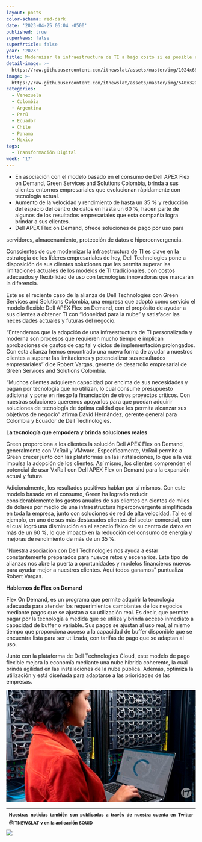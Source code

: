 ```yaml
---
layout: posts
color-schema: red-dark
date: '2023-04-25 06:04 -0500'
published: true
superNews: false
superArticle: false
year: '2023'
title: Modernizar la infraestructura de TI a bajo costo si es posible en Colombia
detail-image: >-
  https://raw.githubusercontent.com/itnewslat/assets/master/img/1024x680/analisis-DT-g.jpg
image: >-
  https://raw.githubusercontent.com/itnewslat/assets/master/img/540x320/analisis-DT-p.jpg
categories:
  - Venezuela
  - Colombia
  - Argentina
  - Perú
  - Ecuador
  - Chile
  - Panama
  - Mexico
tags:
  - Transformación Digital
week: '17'
---
```

- En asociación con el modelo basado en el consumo de Dell APEX Flex on Demand, Green Services and Solutions Colombia, brinda a sus clientes entornos empresariales que evolucionan rápidamente con tecnología actual.
- Aumento de la velocidad y rendimiento de hasta un 35 % y reducción del espacio del centro de datos en hasta un 60 %, hacen parte de algunos de los resultados empresariales que esta compañía logra brindar a sus clientes.
- Dell APEX Flex on Demand, ofrece soluciones de pago por uso para

servidores, almacenamiento, protección de datos e hiperconvergencia.

Conscientes de que modernizar la infraestructura de TI es clave en la estrategia de los líderes empresariales de hoy, Dell Technologies pone a disposición de sus clientes soluciones que les permita superar las limitaciones actuales de los modelos de TI tradicionales, con costos adecuados y flexibilidad de uso con tecnologías innovadoras que marcarán la diferencia.

Este es el reciente caso de la alianza de Dell Technologies con Green Services and Solutions Colombia, una empresa que adoptó como servicio el modelo flexible Dell APEX Flex on Demand, con el propósito de ayudar a sus clientes a obtener TI con “idoneidad para la nube” y satisfacer las necesidades actuales y futuras del negocio.

“Entendemos que la adopción de una infraestructura de TI personalizada y moderna son procesos que requieren mucho tiempo e implican aprobaciones de gastos de capital y ciclos de implementación prolongados. Con esta alianza hemos encontrado una nueva forma de ayudar a nuestros clientes a superar las limitaciones y potencializar sus resultados empresariales” dice Robert Vargas, gerente de desarrollo empresarial de Green Services and Solutions Colombia.

“Muchos clientes adquieren capacidad por encima de sus necesidades y pagan por tecnología que no utilizan, lo cual consume presupuesto adicional y pone en riesgo la financiación de otros proyectos críticos. Con nuestras soluciones queremos apoyarlos para que puedan adquirir soluciones de tecnología de óptima calidad que les permita alcanzar sus objetivos de negocio” afirma David Hernández, gerente general para Colombia y Ecuador de Dell Technologies.

**La tecnología que empodera y brinda soluciones reales**

Green proporciona a los clientes la solución Dell APEX Flex on Demand, generalmente con VxRail y VMware. Específicamente, VxRail permite a Green crecer junto con las plataformas en las instalaciones, lo que a la vez impulsa la adopción de los clientes. Así mismo, los clientes comprenden el potencial de usar VxRail con Dell APEX Flex on Demand para la expansión actual y futura. 

Adicionalmente, los resultados positivos hablan por sí mismos. Con este modelo basado en el consumo, Green ha logrado reducir considerablemente los gastos anuales de sus clientes en cientos de miles de dólares por medio de una infraestructura hiperconvergente simplificada en toda la empresa, junto con soluciones de red de alta velocidad. Tal es el ejemplo, en uno de sus más destacados clientes del sector comercial, con el cual logró una disminución en el espacio físico de su centro de datos en más de un 60 %, lo que impactó en la reducción del consumo de energía y mejoras de rendimiento de más de un 35 %.

“Nuestra asociación con Dell Technologies nos ayuda a estar constantemente preparados para nuevos retos y escenarios. Este tipo de alianzas nos abre la puerta a oportunidades y modelos financieros nuevos para ayudar mejor a nuestros clientes. Aquí todos ganamos” puntualiza Robert Vargas.

**Hablemos de Flex on Demand**

Flex On Demand, es un programa que permite adquirir la tecnología adecuada para atender los requerimientos cambiantes de los negocios mediante pagos que se ajustan a su utilización real. Es decir, que permite pagar por la tecnología a medida que se utiliza y brinda acceso inmediato a capacidad de buffer o variable. Sus pagos se ajustan al uso real, al mismo tiempo que proporciona acceso a la capacidad de buffer disponible que se encuentra lista para ser utilizada, con tarifas de pago que se adaptan al uso.

Junto con la plataforma de Dell Technologies Cloud, este modelo de pago flexible mejora la economía mediante una nube híbrida coherente, la cual brinda agilidad en las instalaciones de la nube pública. Además, optimiza la utilización y está diseñada para adaptarse a las prioridades de las empresas.

![](https://raw.githubusercontent.com/itnewslat/assets/master/img/540x320/analisis-DT-p.jpg)

<table style="height: 42px;" width="569">
<tbody>
<tr>
<td style="text-align: justify;"><sub><strong>Nuestras noticias también son publicadas a través de nuestra cuenta en Twitter <a href="https://twitter.com/itnewslat?lang=es">@ITNEWSLAT</a> y en la aplicación <a href="https://squidapp.co/en/">SQUID</a></strong></sub></td>
</tr>
</tbody>
</table>
<img src="https://tracker.metricool.com/c3po.jpg?hash=56f88a41e39ab42c063cc51676587a04"/>